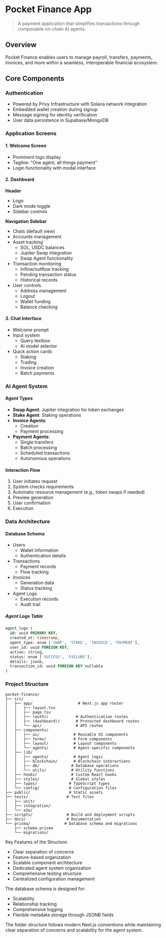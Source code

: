 # Pocket Finance App

> A payment application that simplifies transactions through composable on-chain AI agents.

## Overview

Pocket Finance enables users to manage payroll, transfers, payments, invoices, and more within a seamless, interoperable financial ecosystem.

## Core Components

### Authentication
- Powered by Privy Infrastructure with Solana network integration
- Embedded wallet creation during signup
- Message signing for identity verification
- User data persistence in Supabase/MongoDB

### Application Screens

#### 1. Welcome Screen
- Prominent logo display
- Tagline: "One agent, all things payment"
- Login functionality with modal interface

#### 2. Dashboard
**Header**
- Logo
- Dark mode toggle
- Sidebar controls

**Navigation Sidebar**
- Chats (default view)
- Accounts management
- Asset tracking
  - SOL, USDC balances
  - Jupiter Swap integration
  - Swap Agent functionality
- Transaction monitoring
  - Inflow/outflow tracking
  - Pending transaction status
  - Historical records
- User controls
  - Address management
  - Logout
  - Wallet funding
  - Balance checking

#### 3. Chat Interface
- Welcome prompt
- Input system
  - Query textbox
  - AI model selector
- Quick action cards
  - Staking
  - Trading
  - Invoice creation
  - Batch payments

### AI Agent System

#### Agent Types
- **Swap Agent**: Jupiter integration for token exchanges
- **Stake Agent**: Staking operations
- **Invoice Agents**:
  - Creation
  - Payment processing
- **Payment Agents**:
  - Single transfers
  - Batch processing
  - Scheduled transactions
  - Autonomous operations

#### Interaction Flow
1. User initiates request
2. System checks requirements
3. Automatic resource management (e.g., token swaps if needed)
4. Preview generation
5. User confirmation
6. Execution

### Data Architecture

#### Database Schema
- Users
  - Wallet information
  - Authentication details
- Transactions
  - Payment records
  - Flow tracking
- Invoices
  - Generation data
  - Status tracking
- Agent Logs
  - Execution records
  - Audit trail

##### Agent Logs Table
```sql
agent_logs (
  id: uuid PRIMARY KEY,
  created_at: timestamp,
  agent_type: enum ['SWAP', 'STAKE', 'INVOICE', 'PAYMENT'],
  user_id: uuid FOREIGN KEY,
  action: string,
  status: enum ['SUCCESS', 'FAILURE'],
  details: jsonb,
  transaction_id: uuid FOREIGN KEY nullable
)
```

### Project Structure
```
pocket-finance/
├── src/
│   ├── app/                    # Next.js app router
│   │   ├── layout.tsx
│   │   ├── page.tsx
│   │   ├── (auth)/            # Authentication routes
│   │   ├── (dashboard)/       # Protected dashboard routes
│   │   └── api/               # API routes
│   ├── components/
│   │   ├── ui/               # Reusable UI components
│   │   ├── forms/            # Form components
│   │   ├── layout/           # Layout components
│   │   └── agents/           # Agent-specific components
│   ├── lib/
│   │   ├── agents/           # Agent logic
│   │   ├── blockchain/       # Blockchain interactions
│   │   ├── db/              # Database operations
│   │   └── utils/           # Utility functions
│   ├── hooks/               # Custom React hooks
│   ├── styles/              # Global styles
│   ├── types/              # TypeScript types
│   └── config/             # Configuration files
├── public/                 # Static assets
├── tests/                 # Test files
│   ├── unit/
│   ├── integration/
│   └── e2e/
├── scripts/               # Build and deployment scripts
├── docs/                  # Documentation
└── prisma/               # Database schema and migrations
    ├── schema.prisma
    └── migrations/
```

Key Features of the Structure:
- Clear separation of concerns
- Feature-based organization
- Scalable component architecture
- Dedicated agent system organization
- Comprehensive testing structure
- Centralized configuration management

The database schema is designed for:
- Scalability
- Relationship tracking
- Comprehensive logging
- Flexible metadata storage through JSONB fields

The folder structure follows modern Next.js conventions while maintaining clear separation of concerns and scalability for the agent system.
